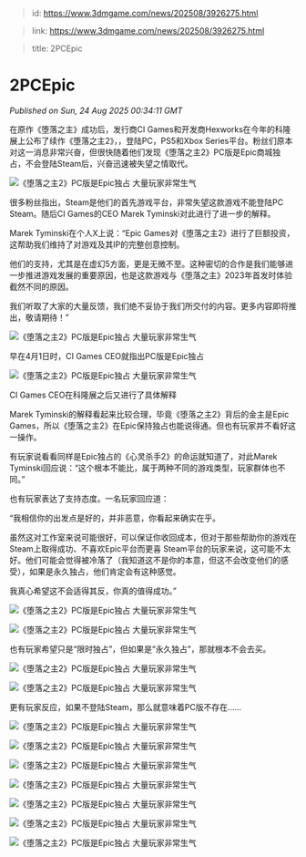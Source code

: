 > id: https://www.3dmgame.com/news/202508/3926275.html

> link: https://www.3dmgame.com/news/202508/3926275.html

> title: 2PCEpic

# 2PCEpic
_Published on Sun, 24 Aug 2025 00:34:11 GMT_

在原作《堕落之主》成功后，发行商CI Games和开发商Hexworks在今年的科隆展上公布了续作《堕落之主2》，，登陆PC，PS5和Xbox Series平台。粉丝们原本对这一消息非常兴奋，但很快随着他们发现《堕落之主2》PC版是Epic商城独占，不会登陆Steam后，兴奋迅速被失望之情取代。

![《堕落之主2》PC版是Epic独占 大量玩家非常生气](https://img.3dmgame.com/uploads/images/news/20250824/1755998540_570461.jpg)

很多粉丝指出，Steam是他们的首先游戏平台，非常失望这款游戏不能登陆PC Steam。随后CI Games的CEO Marek Tyminski对此进行了进一步的解释。

Marek Tyminski在个人X上说：“Epic Games对《堕落之主2》进行了巨额投资，这帮助我们维持了对游戏及其IP的完整创意控制。

他们的支持，尤其是在虚幻5方面，更是无微不至。这种密切的合作是我们能够进一步推进游戏发展的重要原因，也是这款游戏与《堕落之主》2023年首发时体验截然不同的原因。

我们听取了大家的大量反馈，我们绝不妥协于我们所交付的内容。更多内容即将推出，敬请期待！”

![《堕落之主2》PC版是Epic独占 大量玩家非常生气](https://img.3dmgame.com/uploads/images/news/20250824/1755998557_162068.jpg)

早在4月1日时，CI Games CEO就指出PC版是Epic独占

![《堕落之主2》PC版是Epic独占 大量玩家非常生气](https://img.3dmgame.com/uploads/images/news/20250824/1755998557_174890.jpg)

CI Games CEO在科隆展之后又进行了具体解释

Marek Tyminski的解释看起来比较合理，毕竟《堕落之主2》背后的金主是Epic Games，所以《堕落之主2》在Epic保持独占也能说得通。但也有玩家并不看好这一操作。

有玩家说看看同样是Epic独占的《心灵杀手2》的命运就知道了，对此Marek Tyminski回应说：“这个根本不能比，属于两种不同的游戏类型，玩家群体也不同。”

也有玩家表达了支持态度。一名玩家回应道：

“我相信你的出发点是好的，并非恶意，你看起来确实在乎。

虽然这对工作室来说可能很好，可以保证你收回成本，但对于那些帮助你的游戏在Steam上取得成功、不喜欢Epic平台而更喜 Steam平台的玩家来说，这可能不太好。他们可能会觉得被冷落了（我知道这不是你的本意，但这不会改变他们的感受），如果是永久独占，他们肯定会有这种感觉。

我真心希望这不会适得其反，你真的值得成功。”

![《堕落之主2》PC版是Epic独占 大量玩家非常生气](https://img.3dmgame.com/uploads/images/news/20250824/1755998558_634191.jpg)

![《堕落之主2》PC版是Epic独占 大量玩家非常生气](https://img.3dmgame.com/uploads/images/news/20250824/1755998557_272464.jpg)

也有玩家希望只是“限时独占”，但如果是“永久独占”，那就根本不会去买。

![《堕落之主2》PC版是Epic独占 大量玩家非常生气](https://img.3dmgame.com/uploads/images/news/20250824/1755998558_430255.jpg)

![《堕落之主2》PC版是Epic独占 大量玩家非常生气](https://img.3dmgame.com/uploads/images/news/20250824/1755998558_723409.jpg)

更有玩家反应，如果不登陆Steam，那么就意味着PC版不存在……

![《堕落之主2》PC版是Epic独占 大量玩家非常生气](https://img.3dmgame.com/uploads/images/news/20250824/1755998558_117679.jpg)

![《堕落之主2》PC版是Epic独占 大量玩家非常生气](https://img.3dmgame.com/uploads/images/news/20250824/1755998557_739502.jpg)

![《堕落之主2》PC版是Epic独占 大量玩家非常生气](https://img.3dmgame.com/uploads/images/news/20250824/1755998558_923422.jpg)

![《堕落之主2》PC版是Epic独占 大量玩家非常生气](https://img.3dmgame.com/uploads/images/news/20250824/1755998557_567573_jpg_r.jpg)

![《堕落之主2》PC版是Epic独占 大量玩家非常生气](https://img.3dmgame.com/uploads/images/news/20250824/1755998557_207037_jpg_r.jpg)

![《堕落之主2》PC版是Epic独占 大量玩家非常生气](https://img.3dmgame.com/uploads/images/news/20250824/1755998557_733250_jpg_r.jpg)

![《堕落之主2》PC版是Epic独占 大量玩家非常生气](https://img.3dmgame.com/uploads/images/news/20250824/1755998557_374694_jpg_r.jpg)
